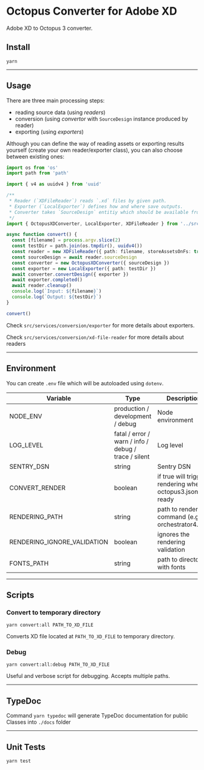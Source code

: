 # Octopus Converter for Adobe XD

Adobe XD to Octopus 3 converter.

## Install

```
yarn
```

---

## Usage

There are three main processing steps:

- reading source data (using _readers_)
- conversion (using _convertor_ with `SourceDesign` instance produced by reader)
- exporting (using _exporters_)

Although you can define the way of reading assets or exporting results yourself (create your own reader/exporter class), you can also choose between existing ones:

```ts
import os from 'os'
import path from 'path'

import { v4 as uuidv4 } from 'uuid'

/**
 * Reader (`XDFileReader`) reads `.xd` files by given path.
 * Exporter (`LocalExporter`) defines how and where save outputs.
 * Converter takes `SourceDesign` entitiy which should be available from reader as constructor option and exporter as convertDesign option.
 */
import { OctopusXDConverter, LocalExporter, XDFileReader } from '../src'

async function convert() {
  const [filename] = process.argv.slice(2)
  const testDir = path.join(os.tmpdir(), uuidv4())
  const reader = new XDFileReader({ path: filename, storeAssetsOnFs: true })
  const sourceDesign = await reader.sourceDesign
  const converter = new OctopusXDConverter({ sourceDesign })
  const exporter = new LocalExporter({ path: testDir })
  await converter.convertDesign({ exporter })
  await exporter.completed()
  await reader.cleanup()
  console.log(`Input: ${filename}`)
  console.log(`Output: ${testDir}`)
}

convert()
```

Check `src/services/conversion/exporter` for more details about exporters.

Check `src/services/conversion/xd-file-reader` for more details about readers

---

## Environment

You can create `.env` file which will be autoloaded using `dotenv`.

| Variable                    | Type                                                 | Description                                                |
| --------------------------- | ---------------------------------------------------- | ---------------------------------------------------------- |
| NODE_ENV                    | production / development / debug                     | Node environment                                           |
| LOG_LEVEL                   | fatal / error / warn / info / debug / trace / silent | Log level                                                  |
| SENTRY_DSN                  | string                                               | Sentry DSN                                                 |
| CONVERT_RENDER              | boolean                                              | if true will trigger rendering when octopus3.json is ready |
| RENDERING_PATH              | string                                               | path to rendering command (e.g. orchestrator4.run)         |
| RENDERING_IGNORE_VALIDATION | boolean                                              | ignores the rendering validation                           |
| FONTS_PATH                  | string                                               | path to directory with fonts                               |

---

## Scripts

### Convert to temporary directory

```
yarn convert:all PATH_TO_XD_FILE
```

Converts XD file located at `PATH_TO_XD_FILE` to temporary directory.

### Debug

```
yarn convert:all:debug PATH_TO_XD_FILE
```

Useful and verbose script for debugging. Accepts multiple paths.

---

## TypeDoc

Command `yarn typedoc` will generate TypeDoc documentation for public Classes into `./docs` folder

---

## Unit Tests

```
yarn test
```
